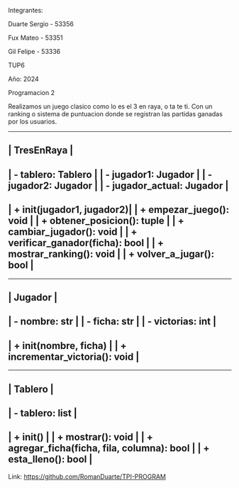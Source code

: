 Integrantes:

Duarte Sergio - 53356

Fux Mateo     - 53351

Gil Felipe    - 53336


TUP6

Año: 2024

Programacion 2

Realizamos un juego clasico como lo es el 3 en raya, o ta te ti. Con un ranking o sistema de puntuacion donde se registran las partidas ganadas por los usuarios. 

--------------------------------
|          TresEnRaya          |
--------------------------------
| - tablero: Tablero           |
| - jugador1: Jugador          |
| - jugador2: Jugador          |
| - jugador_actual: Jugador    |
--------------------------------
| + __init__(jugador1, jugador2)|
| + empezar_juego(): void      |
| + obtener_posicion(): tuple  |
| + cambiar_jugador(): void    |
| + verificar_ganador(ficha): bool |
| + mostrar_ranking(): void    |
| + volver_a_jugar(): bool     |
--------------------------------

--------------------------------
|           Jugador            |
--------------------------------
| - nombre: str                |
| - ficha: str                 |
| - victorias: int             |
--------------------------------
| + __init__(nombre, ficha)    |
| + incrementar_victoria(): void |
--------------------------------

--------------------------------
|           Tablero            |
--------------------------------
| - tablero: list              |
--------------------------------
| + __init__()                 |
| + mostrar(): void            |
| + agregar_ficha(ficha, fila, columna): bool |
| + esta_lleno(): bool         |
--------------------------------

Link: https://github.com/RomanDuarte/TPI-PROGRAM
